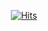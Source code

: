 

  <div align=center>
	
 [![Hits](https://hits.seeyoufarm.com/api/count/incr/badge.svg?url=https%3A%2F%2Fgithub.com%2Fgjbae1212%2Fhit-counter&count_bg=%236ED4FF&title_bg=%2352543D&icon=&icon_color=%23E7E7E7&title=hits&edge_flat=false)](https://hits.seeyoufarm.com) 
	
  </div>
